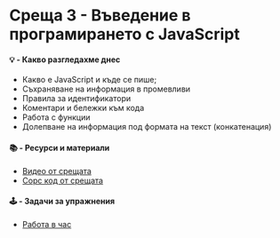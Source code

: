 # Среща 3 - Въведение в програмирането с JavaScript

#### 💡 - Какво разгледахме днес
  - Какво е JavaScript и къде се пише;
  - Съхраняване на информация в промевливи
  - Правила за идентификатори
  - Коментари и бележки към кода
  - Работа с функции
  - Долепване на информация под формата на текст (конкатенация)

 #### 📚 - Ресурси и материали
- [Видео от срещата](https://www.youtube.com/watch?v=kv2_SK9K_qg&list=PLyZOguednhL5s3LH63o1q8CHhfNk4kvf1&index=4)
- [Сорс код от срещата](./source/)

 #### 🕹️ - Задачи за упражнения
- [Работа в час](./cw/README.md)
<!-- - [Домашна работа](./hw/README.md) -->
